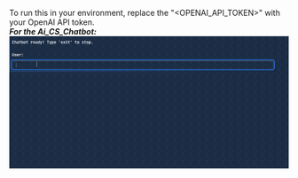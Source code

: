 To run this in your environment, replace the "<OPENAI_API_TOKEN>" with your OpenAI API token.<br>
***For the Ai_CS_Chatbot:*** 
![Demo](Ai_cs_chatbot.gif)
